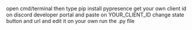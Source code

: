 open cmd/terminal then type pip install pypresence
get your own client id on discord developer portal and paste on YOUR_CLIENT_ID
change state button and url and edit it on your own
run the .py file
